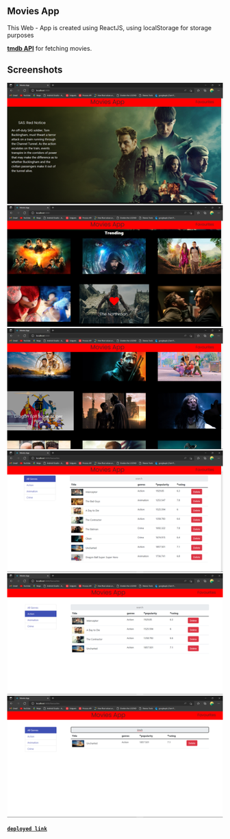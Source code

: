 ## Movies App
This Web - App is created using ReactJS, using localStorage for storage purposes

**[tmdb API](https://developers.themoviedb.org/3)**
for fetching movies.

## Screenshots

![Home Page](/Screenshots/Screenshot%20(77).png)
![add to favorites](/Screenshots/Screenshot%20(71).png)
![delete the favorites](/Screenshots/Screenshot%20(72).png)
![all genres Section](/Screenshots/Screenshot%20(73).png)
![filtered section](/Screenshots/Screenshot%20(74).png)
![search](/Screenshots/Screenshot%20(79).png)

[**`deployed link`**](https://movies-app-v1.herokuapp.com/)
